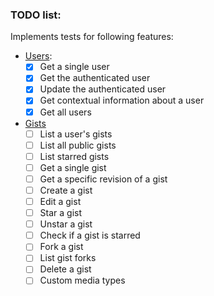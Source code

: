 ### TODO list:

Implements tests for following features:
- [Users]([https://developer.github.com/v3/users]):
    - [X] Get a single user
    - [X] Get the authenticated user
    - [X] Update the authenticated user
    - [X] Get contextual information about a user
    - [X] Get all users
- [Gists](https://developer.github.com/v3/gists)    
    - [ ] List a user's gists
    - [ ] List all public gists
    - [ ] List starred gists
    - [ ] Get a single gist
    - [ ] Get a specific revision of a gist
    - [ ] Create a gist
    - [ ] Edit a gist
    - [ ] Star a gist
    - [ ] Unstar a gist
    - [ ] Check if a gist is starred
    - [ ] Fork a gist
    - [ ] List gist forks
    - [ ] Delete a gist
    - [ ] Custom media types
